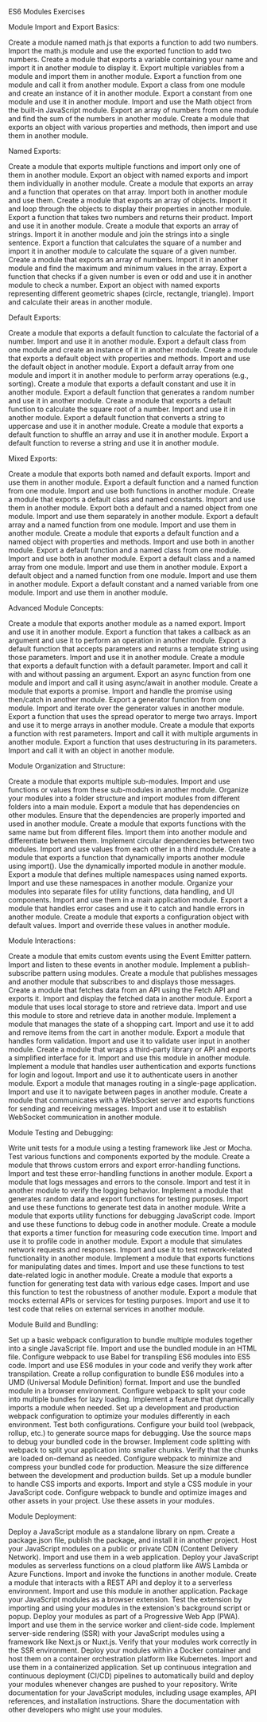 ES6 Modules Exercises

Module Import and Export Basics:

Create a module named math.js that exports a function to add two numbers.
Import the math.js module and use the exported function to add two numbers.
Create a module that exports a variable containing your name and import it in another module to display it.
Export multiple variables from a module and import them in another module.
Export a function from one module and call it from another module.
Export a class from one module and create an instance of it in another module.
Export a constant from one module and use it in another module.
Import and use the Math object from the built-in JavaScript module.
Export an array of numbers from one module and find the sum of the numbers in another module.
Create a module that exports an object with various properties and methods, then import and use them in another module.

Named Exports:

Create a module that exports multiple functions and import only one of them in another module.
Export an object with named exports and import them individually in another module.
Create a module that exports an array and a function that operates on that array. Import both in another module and use them.
Create a module that exports an array of objects. Import it and loop through the objects to display their properties in another module.
Export a function that takes two numbers and returns their product. Import and use it in another module.
Create a module that exports an array of strings. Import it in another module and join the strings into a single sentence.
Export a function that calculates the square of a number and import it in another module to calculate the square of a given number.
Create a module that exports an array of numbers. Import it in another module and find the maximum and minimum values in the array.
Export a function that checks if a given number is even or odd and use it in another module to check a number.
Export an object with named exports representing different geometric shapes (circle, rectangle, triangle). Import and calculate their areas in another module.

Default Exports:

Create a module that exports a default function to calculate the factorial of a number. Import and use it in another module.
Export a default class from one module and create an instance of it in another module.
Create a module that exports a default object with properties and methods. Import and use the default object in another module.
Export a default array from one module and import it in another module to perform array operations (e.g., sorting).
Create a module that exports a default constant and use it in another module.
Export a default function that generates a random number and use it in another module.
Create a module that exports a default function to calculate the square root of a number. Import and use it in another module.
Export a default function that converts a string to uppercase and use it in another module.
Create a module that exports a default function to shuffle an array and use it in another module.
Export a default function to reverse a string and use it in another module.

Mixed Exports:

Create a module that exports both named and default exports. Import and use them in another module.
Export a default function and a named function from one module. Import and use both functions in another module.
Create a module that exports a default class and named constants. Import and use them in another module.
Export both a default and a named object from one module. Import and use them separately in another module.
Export a default array and a named function from one module. Import and use them in another module.
Create a module that exports a default function and a named object with properties and methods. Import and use both in another module.
Export a default function and a named class from one module. Import and use both in another module.
Export a default class and a named array from one module. Import and use them in another module.
Export a default object and a named function from one module. Import and use them in another module.
Export a default constant and a named variable from one module. Import and use them in another module.

Advanced Module Concepts:

Create a module that exports another module as a named export. Import and use it in another module.
Export a function that takes a callback as an argument and use it to perform an operation in another module.
Export a default function that accepts parameters and returns a template string using those parameters. Import and use it in another module.
Create a module that exports a default function with a default parameter. Import and call it with and without passing an argument.
Export an async function from one module and import and call it using async/await in another module.
Create a module that exports a promise. Import and handle the promise using then/catch in another module.
Export a generator function from one module. Import and iterate over the generator values in another module.
Export a function that uses the spread operator to merge two arrays. Import and use it to merge arrays in another module.
Create a module that exports a function with rest parameters. Import and call it with multiple arguments in another module.
Export a function that uses destructuring in its parameters. Import and call it with an object in another module.

Module Organization and Structure:

Create a module that exports multiple sub-modules. Import and use functions or values from these sub-modules in another module.
Organize your modules into a folder structure and import modules from different folders into a main module.
Export a module that has dependencies on other modules. Ensure that the dependencies are properly imported and used in another module.
Create a module that exports functions with the same name but from different files. Import them into another module and differentiate between them.
Implement circular dependencies between two modules. Import and use values from each other in a third module.
Create a module that exports a function that dynamically imports another module using import(). Use the dynamically imported module in another module.
Export a module that defines multiple namespaces using named exports. Import and use these namespaces in another module.
Organize your modules into separate files for utility functions, data handling, and UI components. Import and use them in a main application module.
Export a module that handles error cases and use it to catch and handle errors in another module.
Create a module that exports a configuration object with default values. Import and override these values in another module.

Module Interactions:

Create a module that emits custom events using the Event Emitter pattern. Import and listen to these events in another module.
Implement a publish-subscribe pattern using modules. Create a module that publishes messages and another module that subscribes to and displays those messages.
Create a module that fetches data from an API using the Fetch API and exports it. Import and display the fetched data in another module.
Export a module that uses local storage to store and retrieve data. Import and use this module to store and retrieve data in another module.
Implement a module that manages the state of a shopping cart. Import and use it to add and remove items from the cart in another module.
Export a module that handles form validation. Import and use it to validate user input in another module.
Create a module that wraps a third-party library or API and exports a simplified interface for it. Import and use this module in another module.
Implement a module that handles user authentication and exports functions for login and logout. Import and use it to authenticate users in another module.
Export a module that manages routing in a single-page application. Import and use it to navigate between pages in another module.
Create a module that communicates with a WebSocket server and exports functions for sending and receiving messages. Import and use it to establish WebSocket communication in another module.

Module Testing and Debugging:

Write unit tests for a module using a testing framework like Jest or Mocha. Test various functions and components exported by the module.
Create a module that throws custom errors and export error-handling functions. Import and test these error-handling functions in another module.
Export a module that logs messages and errors to the console. Import and test it in another module to verify the logging behavior.
Implement a module that generates random data and export functions for testing purposes. Import and use these functions to generate test data in another module.
Write a module that exports utility functions for debugging JavaScript code. Import and use these functions to debug code in another module.
Create a module that exports a timer function for measuring code execution time. Import and use it to profile code in another module.
Export a module that simulates network requests and responses. Import and use it to test network-related functionality in another module.
Implement a module that exports functions for manipulating dates and times. Import and use these functions to test date-related logic in another module.
Create a module that exports a function for generating test data with various edge cases. Import and use this function to test the robustness of another module.
Export a module that mocks external APIs or services for testing purposes. Import and use it to test code that relies on external services in another module.

Module Build and Bundling:

Set up a basic webpack configuration to bundle multiple modules together into a single JavaScript file. Import and use the bundled module in an HTML file.
Configure webpack to use Babel for transpiling ES6 modules into ES5 code. Import and use ES6 modules in your code and verify they work after transpilation.
Create a rollup configuration to bundle ES6 modules into a UMD (Universal Module Definition) format. Import and use the bundled module in a browser environment.
Configure webpack to split your code into multiple bundles for lazy loading. Implement a feature that dynamically imports a module when needed.
Set up a development and production webpack configuration to optimize your modules differently in each environment. Test both configurations.
Configure your build tool (webpack, rollup, etc.) to generate source maps for debugging. Use the source maps to debug your bundled code in the browser.
Implement code splitting with webpack to split your application into smaller chunks. Verify that the chunks are loaded on-demand as needed.
Configure webpack to minimize and compress your bundled code for production. Measure the size difference between the development and production builds.
Set up a module bundler to handle CSS imports and exports. Import and style a CSS module in your JavaScript code.
Configure webpack to bundle and optimize images and other assets in your project. Use these assets in your modules.

Module Deployment:

Deploy a JavaScript module as a standalone library on npm. Create a package.json file, publish the package, and install it in another project.
Host your JavaScript modules on a public or private CDN (Content Delivery Network). Import and use them in a web application.
Deploy your JavaScript modules as serverless functions on a cloud platform like AWS Lambda or Azure Functions. Import and invoke the functions in another module.
Create a module that interacts with a REST API and deploy it to a serverless environment. Import and use this module in another application.
Package your JavaScript modules as a browser extension. Test the extension by importing and using your modules in the extension's background script or popup.
Deploy your modules as part of a Progressive Web App (PWA). Import and use them in the service worker and client-side code.
Implement server-side rendering (SSR) with your JavaScript modules using a framework like Next.js or Nuxt.js. Verify that your modules work correctly in the SSR environment.
Deploy your modules within a Docker container and host them on a container orchestration platform like Kubernetes. Import and use them in a containerized application.
Set up continuous integration and continuous deployment (CI/CD) pipelines to automatically build and deploy your modules whenever changes are pushed to your repository.
Write documentation for your JavaScript modules, including usage examples, API references, and installation instructions. Share the documentation with other developers who might use your modules.
